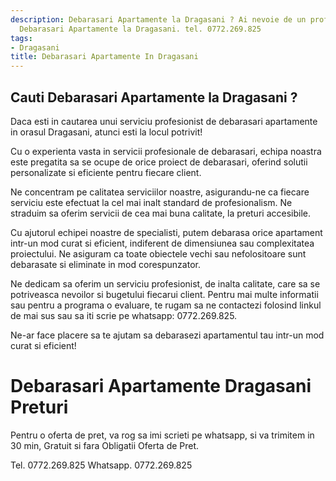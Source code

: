 ```yaml
---
description: Debarasari Apartamente la Dragasani ? Ai nevoie de un profesionist in
  Debarasari Apartamente la Dragasani. tel. 0772.269.825
tags:
- Dragasani
title: Debarasari Apartamente In Dragasani
---
```



## Cauti Debarasari Apartamente la Dragasani ?

Daca esti in cautarea unui serviciu profesionist de debarasari apartamente in orasul Dragasani, atunci esti la locul potrivit!

Cu o experienta vasta in servicii profesionale de debarasari, echipa noastra este pregatita sa se ocupe de orice proiect de debarasari, oferind solutii personalizate si eficiente pentru fiecare client.

Ne concentram pe calitatea serviciilor noastre, asigurandu-ne ca fiecare serviciu este efectuat la cel mai inalt standard de profesionalism. Ne straduim sa oferim servicii de cea mai buna calitate, la preturi accesibile.

Cu ajutorul echipei noastre de specialisti, putem debarasa orice apartament intr-un mod curat si eficient, indiferent de dimensiunea sau complexitatea proiectului. Ne asiguram ca toate obiectele vechi sau nefolositoare sunt debarasate si eliminate in mod corespunzator.

Ne dedicam sa oferim un serviciu profesionist, de inalta calitate, care sa se potriveasca nevoilor si bugetului fiecarui client. Pentru mai multe informatii sau pentru a programa o evaluare, te rugam sa ne contactezi folosind linkul de mai sus sau sa iti scrie pe whatsapp: 0772.269.825. 

Ne-ar face placere sa te ajutam sa debarasezi apartamentul tau intr-un mod curat si eficient!

# Debarasari Apartamente Dragasani Preturi
Pentru o oferta de pret, va rog sa imi scrieti pe whatsapp, si va trimitem in 30 min, Gratuit si fara Obligatii Oferta de Pret.

Tel. 0772.269.825
Whatsapp. 0772.269.825